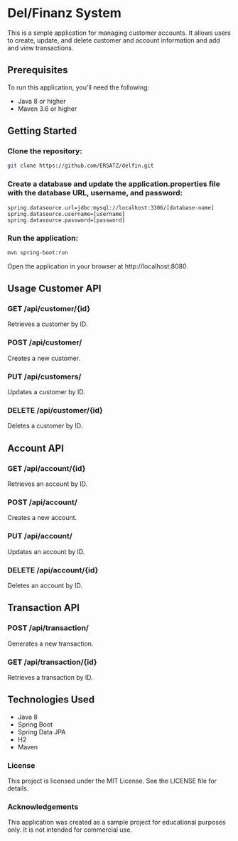 # Del/Finanz System
This is a simple application for managing customer accounts. It allows users to create, update, and delete customer and account information and add and view transactions.

## Prerequisites
To run this application, you'll need the following:

* Java 8 or higher
* Maven 3.6 or higher

## Getting Started
### Clone the repository:
```bash 
git clone https://github.com/ER5ATZ/delfin.git
```

### Create a database and update the application.properties file with the database URL, username, and password:
```properties
spring.datasource.url=jdbc:mysql://localhost:3306/[database-name]
spring.datasource.username=[username]
spring.datasource.password=[password]
```

### Run the application:
```bash
mvn spring-boot:run
```
Open the application in your browser at http://localhost:8080.


## Usage Customer API
### GET /api/customer/{id}
Retrieves a customer by ID.

### POST /api/customer/
Creates a new customer.

### PUT /api/customers/
Updates a customer by ID.

### DELETE /api/customer/{id}
Deletes a customer by ID.

## Account API
### GET /api/account/{id}
Retrieves an account by ID.

### POST /api/account/
Creates a new account.

### PUT /api/account/
Updates an account by ID.

### DELETE /api/account/{id}
Deletes an account by ID.

## Transaction API
### POST /api/transaction/
Generates a new transaction.

### GET /api/transaction/{id}
Retrieves a transaction by ID.

## Technologies Used
* Java 8
* Spring Boot
* Spring Data JPA
* H2
* Maven

### License
This project is licensed under the MIT License. See the LICENSE file for details.

### Acknowledgements
This application was created as a sample project for educational purposes only. It is not intended for commercial use.
